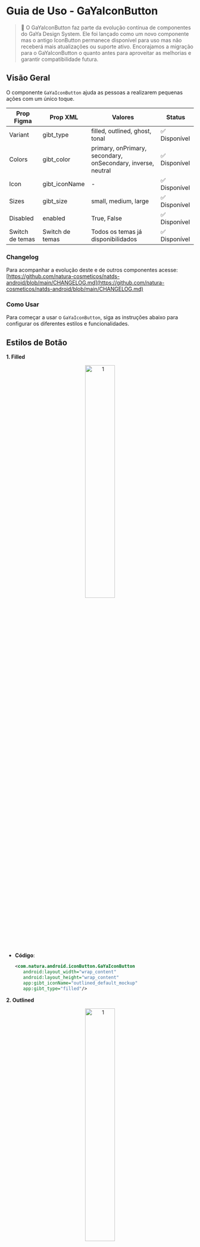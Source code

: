 # Guia de Uso - GaYaIconButton

> 📢 O GaYaIconButton faz parte da evolução contínua de componentes do GaYa Design System. Ele foi lançado como um novo componente mas o antigo IconButton permanece disponível para uso mas não receberá mais atualizações ou suporte ativo. Encorajamos a migração para o GaYaIconButton o quanto antes para aproveitar as melhorias e garantir compatibilidade futura.


## Visão Geral

O componente `GaYaIconButton` ajuda as pessoas a realizarem pequenas ações com um único toque.

| Prop Figma       | Prop XML       | Valores                                                      | Status            |
| -------------- |  --------------    |    -------------------------                                 |  ----------------- |
| Variant        | gibt_type              | filled, outlined, ghost, tonal                               | ✅  Disponível       |
| Colors         | gibt_color              | primary, onPrimary, secondary, onSecondary, inverse, neutral | ✅  Disponível       |
| Icon           | gibt_iconName    | -                                                  | ✅  Disponível       |
| Sizes          | gibt_size               | small, medium, large                                         | ✅  Disponível       |
| Disabled       | enabled          | True, False                                                  | ✅  Disponível       |
| Switch de temas       | Switch de temas          | Todos os temas já disponibilidados                                                 | ✅  Disponível       |


### Changelog

Para acompanhar a evolução deste e de outros componentes acesse: [https://github.com/natura-cosmeticos/natds-android/blob/main/CHANGELOG.md](https://github.com/natura-cosmeticos/natds-android/blob/main/CHANGELOG.md)

### Como Usar

Para começar a usar o `GaYaIconButton`, siga as instruções abaixo para configurar os diferentes estilos e funcionalidades.

## Estilos de Botão

**1. Filled**

<p align="center">
  <img alt="1" src="./images/gayaiconbutton_filled.png" width="40%"> 
</p>

   - **Código**:
     ```xml
     <com.natura.android.iconButton.GaYaIconButton
        android:layout_width="wrap_content"
        android:layout_height="wrap_content"
        app:gibt_iconName="outlined_default_mockup"
        app:gibt_type="filled"/>
     ```

**2. Outlined**

<p align="center">
  <img alt="1" src="./images/gayaiconbutton_outlined.png" width="40%"> 
</p>

   - **Código**:
     ```xml
      <com.natura.android.iconButton.GaYaIconButton
          android:layout_width="wrap_content"
          android:layout_height="wrap_content"
          app:gibt_iconName="outlined_default_mockup"
          app:gibt_type="outlined"/>
     ```

**3. Ghost**

<p align="center">
  <img alt="1" src="./images/gayaiconbutton_ghost.png" width="40%"> 
</p>

   - **Código**:
     ```xml
       <com.natura.android.iconButton.GaYaIconButton
          android:layout_width="wrap_content"
          android:layout_height="wrap_content"
          app:gibt_iconName="outlined_default_mockup"
          app:gibt_type="ghost"/>
     ```
     
**4. Tonal**

<p align="center">
  <img alt="1" src="./images/gayaiconbutton_tonal.png" width="40%"> 
</p>

   - **Código**:
     ```xml
       <com.natura.android.iconButton.GaYaIconButton
          android:layout_width="wrap_content"
          android:layout_height="wrap_content"
          app:gibt_iconName="outlined_default_mockup"
          app:gibt_type="tonal"/>
     ```

## Cores

**1. Primary**
   - **Código**:
     ```xml
     app:gibt_color="primary"
     ```

**2. OnPrimary**
   - **Código**:
     ```xml
     app:gibt_color="onPrimary"
     ```

**3. Secondary**
   - **Código**:
     ```xml
     app:gibt_color="secondary"
     ```
     
**4. OnSecondary**
   - **Código**:
     ```xml
     app:gibt_color="onSecondary"
     ```

**5. Inverse**
   - **Código**:
     ```xml
     app:gibt_color="inverse"
     ```

**6. Neutral**
   - **Código**:
     ```xml
     app:gibt_color="neutral"
     ```

## Tamanho e Ativação

**Tamanhos Disponíveis**

<p align="center">
  <img alt="1" src="./images/gayaiconbutton_sizes.png" width="15%"> 
</p>

   - **Small, Medium e Large**
     - Ajuste o tamanho para adequar-se ao contexto de uso.
     
     ```xml
      <com.natura.android.iconButton.GaYaIconButton
          android:layout_width="wrap_content"
          android:layout_height="wrap_content"
          app:gibt_color="primary"
          app:gibt_iconName="outlined_default_mockup"
          app:gibt_size="small"
          app:gibt_type="filled"/>
  
      <com.natura.android.iconButton.GaYaIconButton
          android:layout_width="wrap_content"
          android:layout_height="wrap_content"
          app:gibt_color="primary"
          app:gibt_iconName="outlined_default_mockup"
          app:gibt_size="medium"
          app:gibt_type="filled"/>
  
      <com.natura.android.iconButton.GaYaIconButton
          android:layout_width="wrap_content"
          android:layout_height="wrap_content"
          app:gibt_color="primary"
          app:gibt_iconName="outlined_default_mockup"
          app:gibt_size="large"
          app:gibt_type="filled"/>

     ```

**Ativação**

<p align="center">
  <img alt="1" src="./images/gayaiconbutton_disabled.png" width="30%"> 
</p>

   - **Habilitar/Desabilitar Botão**
     - Gerencie se o botão pode ser interagido pelo usuário.
     
     ```xml
      <com.natura.android.iconButton.GaYaIconButton
          android:layout_width="wrap_content"
          android:layout_height="wrap_content"
          app:gibt_iconName="outlined_default_mockup"
          android:enabled="false"
          app:gibt_type="filled"/>
     ```

## Programaticamente

**Criando o GaYaIconButton dinamicamente**

<p align="center">
  <img alt="1" src="./images/gayaiconbutton_kotlin.png" width="40%"> 
</p>

   - **Descrição**: Você pode criar o GaYaIconButton de forma programática e com todas as propriedades existentes.
     ```kotlin
     val gayaIconButton = GaYaIconButton(this).apply {
            iconName = "filled_action_love"
            size = GaYaIconButtonSize.Large.value
            color = GaYaIconButtonColor.Secondary.value
            type = GaYaIconButtonType.Tonal.value
        }
     ```

## Switch de temas

 - Utilize o Switch de Temas, disponível nas novas versões dos componentes GaYa.

<p align="center">
  <img alt="1" src="./images/gayaiconbutton_switchthemes.png" width="80%"> 
</p>   
